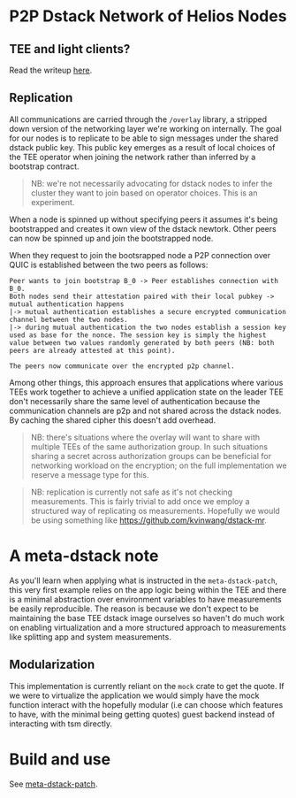 # P2P Dstack Network of Helios Nodes

## TEE and light clients? 

Read the writeup [here](#).

## Replication

All communications are carried through the `/overlay` library, a stripped down version of the networking layer we're working on internally. The goal for our nodes is to replicate to be able to sign messages under the shared dstack public key. This public key emerges as a result of local choices of the TEE operator when joining the network rather than inferred by a bootstrap contract. 

> NB: we're not necessarily advocating for dstack nodes to infer the cluster they want to join based on operator choices. This is an experiment.

When a node is spinned up without specifying peers it assumes it's being bootstrapped and creates it own view of the dstack newtork. Other peers can now be spinned up and join the bootstrapped node.

When they request to join the bootsrapped node a P2P connection over QUIC is established between the two peers as follows:

```
Peer wants to join bootstrap B_0 -> Peer establishes connection with B_0.
Both nodes send their attestation paired with their local pubkey -> mutual authentication happens
|-> mutual authentication establishes a secure encrypted communication channel between the two nodes. 
|-> during mutual authentication the two nodes establish a session key used as base for the nonce. The session key is simply the highest value between two values randomly generated by both peers (NB: both peers are already attested at this point).

The peers now communicate over the encrypted p2p channel.
```

Among other things, this approach ensures that applications where various TEEs work together to achieve a unified application state on the leader TEE don't necessarily share the same level of authentication because the communication channels are p2p and not shared across the dstack nodes. By caching the shared cipher this doesn't add overhead. 

> NB: there's situations where the overlay will want to share with multiple TEEs of the same authorization group. In such situations sharing a secret across authorization groups can be beneficial for networking workload on the encryption; on the full implementation we reserve a message type for this.

> NB: replication is currently not safe as it's not checking measurements. This is fairly trivial to add once we employ a structured way of replicating os measurements. Hopefully we would be using something like https://github.com/kvinwang/dstack-mr.

# A meta-dstack note

As you'll learn when applying what is instructed in the `meta-dstack-patch`, this very first example relies on the app logic being within the TEE and there is a minimal abstraction over environment variables to have measurements be easily reproducible. The reason is because we don't expect to be maintaining the base TEE dstack image ourselves so haven't do much work on enabling virtualization and a more structured approach to measurements like splitting app and system measurements. 

## Modularization

This implementation is currently reliant on the `mock` crate to get the quote. If we were to virtualize the application we would simply have the mock function interact with the hopefully modular (i.e can choose which features to have, with the minimal being getting quotes) guest backend instead of interacting with tsm directly. 

# Build and use

See [meta-dstack-patch](./meta-dstack-patch/README.md).
